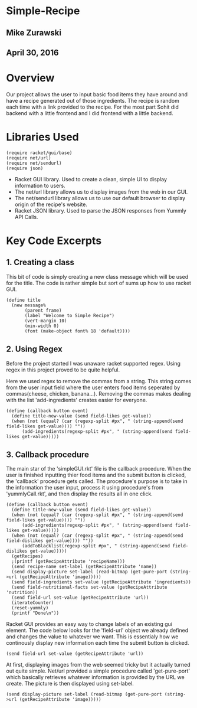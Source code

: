 # Simple-Recipe

## Mike Zurawski
## April 30, 2016

# Overview
Our project allows the user to input basic food items they have around and have a recipe generated out of those ingredients. The recipe is random each time with a link provided to the recipe. For the most part Sohit did backend with a little frontend and I did frontend with a little backend.

# Libraries Used
```
(require racket/gui/base)
(require net/url)
(require net/sendurl)
(require json)
```
- Racket GUI library. Used to create a clean, simple UI to display information to users.
- The net/url library allows us to display images from the web in our GUI.
- The net/sendurl library allows us to use our default browser to display origin of the recipe's website.
- Racket JSON library. Used to parse the JSON responses from Yummly API Calls.


# Key Code Excerpts

## 1. Creating a class
This bit of code is simply creating a new class message which will be used for the title.
The code is rather simple but sort of sums up how to use racket GUI.
```
(define title
  (new message%
       (parent frame)
       (label "Welcome to Simple Recipe")
       (vert-margin 10)
       (min-width 0)
       (font (make-object font% 18 'default))))
```

## 2. Using Regex
Before the project started I was unaware racket supported regex. Using regex in this project proved to be quite helpful. 

Here we used regex to remove the commas from a string. This string comes from the user input field where the user enters food items seperated by commas(cheese, chicken, banana...). Removing the commas makes dealing with the list 'add-ingredients' creates easier for everyone.

```
(define (callback button event)
  (define title-new-value (send field-likes get-value))
  (when (not (equal? (car (regexp-split #px", " (string-append(send field-likes get-value)))) ""))
      (add-ingredients(regexp-split #px", " (string-append(send field-likes get-value)))))
```

## 3. Callback procedure
The main star of the 'simpleGUI.rkt' file is the callback procedure. When the user is finished inputting thier food items and the submit button is clicked, the 'callback' procedure gets called. The procedure's purpose is to take in the information the user input, process it using procedure's from 'yummlyCall.rkt', and then display the results all in one click. 

```
(define (callback button event)
  (define title-new-value (send field-likes get-value))
  (when (not (equal? (car (regexp-split #px", " (string-append(send field-likes get-value)))) ""))
      (add-ingredients(regexp-split #px", " (string-append(send field-likes get-value)))))
  (when (not (equal? (car (regexp-split #px", " (string-append(send field-dislikes get-value)))) ""))
      (addToBlacklist(regexp-split #px", " (string-append(send field-dislikes get-value)))))
  (getRecipes)
  ;(printf (getRecipeAttribute 'recipeName)))
  (send recipe-name set-label (getRecipeAttribute 'name))
  (send display-picture set-label (read-bitmap (get-pure-port (string->url (getRecipeAttribute 'image)))))
  (send field-ingredients set-value (getRecipeAttribute 'ingredients))
  (send field-nutritional-facts set-value (getRecipeAttribute 'nutrition))
  (send field-url set-value (getRecipeAttribute 'url))
  (iterateCounter)
  (reset-yummly)
  (printf "Done\n"))
```

Racket GUI provides an easy way to change labels of an existing gui element. The code below looks for the 'field-url' object we already defined and changes the value to whatever we want. This is essentialy how we continously display new information each time the submit button is clicked.
```
(send field-url set-value (getRecipeAttribute 'url))
```

At first, displaying images from the web seemed tricky but it actually turned out quite simple. Net/url provided a simple procedure called 'get-pure-port' which basically retrieves whatever information is provided by the URL we create. The picture is then displayed using set-label.
```
(send display-picture set-label (read-bitmap (get-pure-port (string->url (getRecipeAttribute 'image)))))
```
